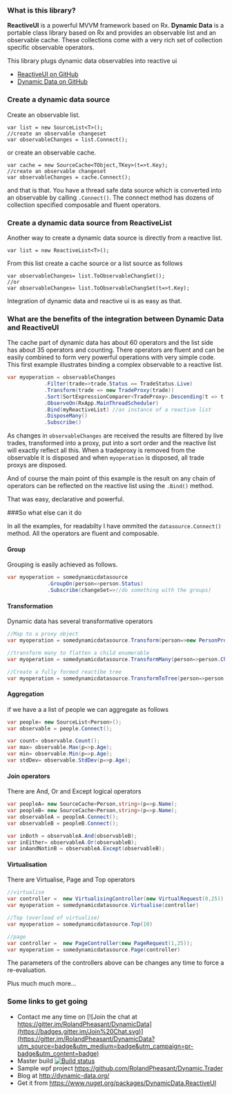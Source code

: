 ### What is this library?

**ReactiveUI** is a powerful MVVM framework based on Rx. 
**Dynamic Data** is a portable class library based on Rx and provides an observable list and an observable cache. These collections come with a very rich set of collection specific observable operators.

This library plugs dynamic data observables into reactive ui

- [ReactiveUI on GitHub](https://github.com/reactiveui/ReactiveUI)
- [Dynamic Data on GitHub](https://github.com/RolandPheasant/DynamicData) 

###  Create a dynamic data source

Create an observable list.
```
var list = new SourceList<T>();
//create an observable changeset
var observableChanges = list.Connect();
```
or create an observable cache.
```
var cache = new SourceCache<TObject,TKey>(t=>t.Key);
//create an observable changeset
var observableChanges = cache.Connect();
```
and that is that. You have a thread safe data source which is converted into an observable by calling ```.Connect()```. The connect method has dozens of collection specified composable and fluent operators.

###  Create a dynamic data source from  ReactiveList
Another way to create a dynamic data source is directly from a reactive list.
```
var list = new ReactiveList<T>();
```
From this list create a cache source or a list source as follows
```
var observableChanges= list.ToObservableChangSet();
//or
var observableChanges= list.ToObservableChangSet(t=>t.Key);
```
Integration of dynamic data and reactive ui is as easy as that. 

### What are the benefits of the integration between Dynamic Data and ReactiveUI

The cache part of dynamic data has about 60 operators and the list side has about 35 operators and counting. There operators are fluent and can be easily combined to form very powerful operations with very simple code. This first example illustrates binding a complex observable to a reactive list.

```csharp
var myoperation = observableChanges
			.Filter(trade=>trade.Status == TradeStatus.Live) 
			.Transform(trade => new TradeProxy(trade))
			.Sort(SortExpressionComparer<TradeProxy>.Descending(t => t.Timestamp))
			.ObserveOn(RxApp.MainThreadScheduler)
			.Bind(myReactiveList) //an instance of a reactive list
			.DisposeMany()
			.Subscribe()
```
As changes in ```observableChanges``` are received the results are filtered by live trades, transformed into a proxy, put into a sort order and the reactive list will exactly reflect all this. When a tradeproxy is removed from the observable it is disposed and when  ```myoperation``` is disposed, all trade proxys are disposed.

And of course the main point of this example is the result on any chain of operators can be reflected on the reactive list using the ```.Bind()``` method.

That was easy, declarative and powerful.

###So what else can it do

In all the examples, for readabilty I have ommited the ```datasource.Connect()``` method. All the operators are fluent and composable.

#### Group
Grouping is easily achieved as follows.
```csharp
var myoperation = somedynamicdatasource
	         .GroupOn(person=>person.Status) 
			 .Subscribe(changeSet=>//do something with the groups)
```
#### Transformation
Dynamic data has several transformative operators
```csharp
//Map to a proxy object
var myoperation = somedynamicdatasource.Transform(person=>new PersonProxy(person)) 

//transform many to flatten a child enumerable
var myoperation = somedynamicdatasource.TransformMany(person=>person.Children) 

//Create a fully formed reactibe tree
var myoperation = somedynamicdatasource.TransformToTree(person=>person.BossId) 
```

#### Aggregation

if we have a a list of people we can aggregate as follows
```csharp
var people= new SourceList<Person>();
var observable = people.Connect();

var count= observable.Count();
var max= observable.Max(p=>p.Age);
var min= observable.Min(p=>p.Age);
var stdDev= observable.StdDev(p=>p.Age);
```

#### Join operators

There are And, Or and Except logical operators
```csharp
var peopleA= new SourceCache<Person,string>(p=>p.Name);
var peopleB= new SourceCache<Person,string>(p=>p.Name);
var observableA = peopleA.Connect();
var observableB = peopleB.Connect();

var inBoth = observableA.And(observableB);
var inEither= observableA.Or(observableB);
var inAandNotinB = observableA.Except(observableB);
```

#### Virtualisation

There are Virtualise, Page and Top operators

```csharp
//virtualise
var controller =  new VirtualisingController(new VirtualRequest(0,25));
var myoperation = somedynamicdatasource.Virtualise(controller)

//Top (overload of virtualise)
var myoperation = somedynamicdatasource.Top(10)

//page
var controller =  new PageController(new PageRequest(1,25));
var myoperation = somedynamicdatasource.Page(controller)
```
The parameters of the controllers above can be changes any time to force a re-evaluation.

Plus much much more...

### Some links to get going

- Contact me any time on [![Join the chat at https://gitter.im/RolandPheasant/DynamicData](https://badges.gitter.im/Join%20Chat.svg)](https://gitter.im/RolandPheasant/DynamicData?utm_source=badge&utm_medium=badge&utm_campaign=pr-badge&utm_content=badge)
- Master build [![Build status](https://ci.appveyor.com/api/projects/status/22ywek7rlteq28go/branch/develop?svg=true)](https://ci.appveyor.com/project/RolandPheasant/dynamicdata-reactiveui/branch/develop)
- Sample wpf project https://github.com/RolandPheasant/Dynamic.Trader
- Blog at  http://dynamic-data.org/
- Get it from https://www.nuget.org/packages/DynamicData.ReactiveUI
